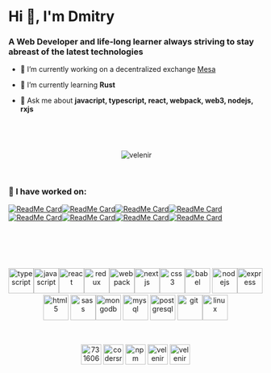 <h1 align="left">Hi 👋, I'm Dmitry</h1>
<h3 align="left">A Web Developer and life-long learner always striving to stay abreast of the latest technologies</h3>

- 🔭 I’m currently working on a decentralized exchange [Mesa](https://mesa.eth.link)

- 🌱 I’m currently learning **Rust**

- 💬 Ask me about **javacript, typescript, react, webpack, web3, nodejs, rxjs**


&nbsp;
---

<p align="center">&nbsp;<img align="center" src="https://github-readme-stats.vercel.app/api?username=velenir&show_icons=true" alt="velenir" /></p>

&nbsp;

### :hammer: I have worked on:

<p align="center">
  
[![ReadMe Card](https://github-readme-stats.vercel.app/api/pin/?username=gnosis&repo=gp-v1-web&show_owner=true)](https://github.com/gnosis/gp-v1-web)[![ReadMe Card](https://github-readme-stats.vercel.app/api/pin/?username=gnosis&repo=dex-js&show_owner=true)](https://github.com/gnosis/dex-js)[![ReadMe Card](https://github-readme-stats.vercel.app/api/pin/?username=gnosis&repo=dex-telegram&show_owner=true)](https://github.com/gnosis/dex-telegram)[![ReadMe Card](https://github-readme-stats.vercel.app/api/pin/?username=gnosis&repo=dex-subgraph&show_owner=true)](https://github.com/gnosis/dex-subgraph)[![ReadMe Card](https://github-readme-stats.vercel.app/api/pin/?username=gnosis&repo=verify-on-etherscan&show_owner=true)](https://github.com/gnosis/verify-on-etherscan)[![ReadMe Card](https://github-readme-stats.vercel.app/api/pin/?username=gnosis&repo=dx-react&show_owner=true)](https://github.com/gnosis/dx-react)[![ReadMe Card](https://github-readme-stats.vercel.app/api/pin/?username=gnosis&repo=dx-daostack&show_owner=true)](https://github.com/gnosis/dx-daostack)[![ReadMe Card](https://github-readme-stats.vercel.app/api/pin/?username=gnosis&repo=dx-contracts&show_owner=true)](https://github.com/gnosis/dx-contracts)
</p>

&nbsp;
===========

<p align="center"><a target="_blank" rel="noopener noreferrer" href="https://camo.githubusercontent.com/c3fe8e303e16bff26fa13d23b0126c557d38ad44/68747470733a2f2f64657669636f6e732e6769746875622e696f2f64657669636f6e2f64657669636f6e2e6769742f69636f6e732f747970657363726970742f747970657363726970742d6f726967696e616c2e737667" class="rich-diff-level-one"><img src="https://camo.githubusercontent.com/c3fe8e303e16bff26fa13d23b0126c557d38ad44/68747470733a2f2f64657669636f6e732e6769746875622e696f2f64657669636f6e2f64657669636f6e2e6769742f69636f6e732f747970657363726970742f747970657363726970742d6f726967696e616c2e737667" alt="typescript" data-canonical-src="https://devicons.github.io/devicon/devicon.git/icons/typescript/typescript-original.svg" style="max-width:100%;" width="50" height="50"></a><a target="_blank" rel="noopener noreferrer" href="https://camo.githubusercontent.com/14758df13e2b9c312a5b911d3bb8b7418f7a8c3c/68747470733a2f2f64657669636f6e732e6769746875622e696f2f64657669636f6e2f64657669636f6e2e6769742f69636f6e732f6a6176617363726970742f6a6176617363726970742d6f726967696e616c2e737667" class="rich-diff-level-one"><img src="https://camo.githubusercontent.com/14758df13e2b9c312a5b911d3bb8b7418f7a8c3c/68747470733a2f2f64657669636f6e732e6769746875622e696f2f64657669636f6e2f64657669636f6e2e6769742f69636f6e732f6a6176617363726970742f6a6176617363726970742d6f726967696e616c2e737667" alt="javascript" data-canonical-src="https://devicons.github.io/devicon/devicon.git/icons/javascript/javascript-original.svg" style="max-width:100%;" width="50" height="50"></a><a target="_blank" rel="noopener noreferrer" href="https://camo.githubusercontent.com/4683d18a4a9f845dd7de377a6915dcfc9739a661/68747470733a2f2f64657669636f6e732e6769746875622e696f2f64657669636f6e2f64657669636f6e2e6769742f69636f6e732f72656163742f72656163742d6f726967696e616c2d776f72646d61726b2e737667" class="rich-diff-level-one"><img src="https://camo.githubusercontent.com/4683d18a4a9f845dd7de377a6915dcfc9739a661/68747470733a2f2f64657669636f6e732e6769746875622e696f2f64657669636f6e2f64657669636f6e2e6769742f69636f6e732f72656163742f72656163742d6f726967696e616c2d776f72646d61726b2e737667" alt="react" data-canonical-src="https://devicons.github.io/devicon/devicon.git/icons/react/react-original-wordmark.svg" style="max-width:100%;" width="50" height="50"></a><a target="_blank" rel="noopener noreferrer" href="https://camo.githubusercontent.com/edcd96aac28a5420a0309f3cc307c7ee436e59e1/68747470733a2f2f64657669636f6e732e6769746875622e696f2f64657669636f6e2f64657669636f6e2e6769742f69636f6e732f72656475782f72656475782d6f726967696e616c2e737667" class="rich-diff-level-one"><img src="https://camo.githubusercontent.com/edcd96aac28a5420a0309f3cc307c7ee436e59e1/68747470733a2f2f64657669636f6e732e6769746875622e696f2f64657669636f6e2f64657669636f6e2e6769742f69636f6e732f72656475782f72656475782d6f726967696e616c2e737667" alt="redux" data-canonical-src="https://devicons.github.io/devicon/devicon.git/icons/redux/redux-original.svg" style="max-width:100%;" width="50" height="50"></a><a target="_blank" rel="noopener noreferrer" href="https://camo.githubusercontent.com/15983246cafebf65f7139e5b021da9cc4d9f50c1/68747470733a2f2f64657669636f6e732e6769746875622e696f2f64657669636f6e2f64657669636f6e2e6769742f69636f6e732f7765627061636b2f7765627061636b2d6f726967696e616c2e737667" class="rich-diff-level-one"><img src="https://camo.githubusercontent.com/15983246cafebf65f7139e5b021da9cc4d9f50c1/68747470733a2f2f64657669636f6e732e6769746875622e696f2f64657669636f6e2f64657669636f6e2e6769742f69636f6e732f7765627061636b2f7765627061636b2d6f726967696e616c2e737667" alt="webpack" data-canonical-src="https://devicons.github.io/devicon/devicon.git/icons/webpack/webpack-original.svg" style="max-width:100%;" width="50" height="50"></a><a target="_blank" rel="noopener noreferrer" href="https://camo.githubusercontent.com/8ce5c80719425134e86c1cc5f8e2616fdbb03f70/68747470733a2f2f63646e2e776f726c64766563746f726c6f676f2e636f6d2f6c6f676f732f6e6578746a732d332e737667" class="rich-diff-level-one"><img src="https://camo.githubusercontent.com/8ce5c80719425134e86c1cc5f8e2616fdbb03f70/68747470733a2f2f63646e2e776f726c64766563746f726c6f676f2e636f6d2f6c6f676f732f6e6578746a732d332e737667" alt="nextjs" data-canonical-src="https://cdn.worldvectorlogo.com/logos/nextjs-3.svg" style="max-width:100%;" width="50" height="50"></a><a target="_blank" rel="noopener noreferrer" href="https://camo.githubusercontent.com/5712bffd0347cc2744de599dc54473dc1ebbfe82/68747470733a2f2f64657669636f6e732e6769746875622e696f2f64657669636f6e2f64657669636f6e2e6769742f69636f6e732f637373332f637373332d6f726967696e616c2d776f72646d61726b2e737667" class="rich-diff-level-one"><img src="https://camo.githubusercontent.com/5712bffd0347cc2744de599dc54473dc1ebbfe82/68747470733a2f2f64657669636f6e732e6769746875622e696f2f64657669636f6e2f64657669636f6e2e6769742f69636f6e732f637373332f637373332d6f726967696e616c2d776f72646d61726b2e737667" alt="css3" data-canonical-src="https://devicons.github.io/devicon/devicon.git/icons/css3/css3-original-wordmark.svg" style="max-width:100%;" width="50" height="50"></a><a target="_blank" rel="noopener noreferrer" href="https://camo.githubusercontent.com/ce14c4d004b5e1ffc55d0699c1a6840051b1af45/68747470733a2f2f7777772e766563746f726c6f676f2e7a6f6e652f6c6f676f732f626162656c6a732f626162656c6a732d69636f6e2e737667" class="rich-diff-level-one"><img src="https://camo.githubusercontent.com/ce14c4d004b5e1ffc55d0699c1a6840051b1af45/68747470733a2f2f7777772e766563746f726c6f676f2e7a6f6e652f6c6f676f732f626162656c6a732f626162656c6a732d69636f6e2e737667" alt="babel" data-canonical-src="https://www.vectorlogo.zone/logos/babeljs/babeljs-icon.svg" style="max-width:100%;" width="50" height="50"></a>  <a target="_blank" rel="noopener noreferrer" href="https://camo.githubusercontent.com/48502e7f558cf5956a16ddc87e5ab1294e6dd6aa/68747470733a2f2f64657669636f6e732e6769746875622e696f2f64657669636f6e2f64657669636f6e2e6769742f69636f6e732f6e6f64656a732f6e6f64656a732d6f726967696e616c2d776f72646d61726b2e737667" class="rich-diff-level-one"><img src="https://camo.githubusercontent.com/48502e7f558cf5956a16ddc87e5ab1294e6dd6aa/68747470733a2f2f64657669636f6e732e6769746875622e696f2f64657669636f6e2f64657669636f6e2e6769742f69636f6e732f6e6f64656a732f6e6f64656a732d6f726967696e616c2d776f72646d61726b2e737667" alt="nodejs" data-canonical-src="https://devicons.github.io/devicon/devicon.git/icons/nodejs/nodejs-original-wordmark.svg" style="max-width:100%;" width="50" height="50"></a><a target="_blank" rel="noopener noreferrer" href="https://camo.githubusercontent.com/2227fc3556850d51046d47d57545db9623b9c615/68747470733a2f2f64657669636f6e732e6769746875622e696f2f64657669636f6e2f64657669636f6e2e6769742f69636f6e732f657870726573732f657870726573732d6f726967696e616c2d776f72646d61726b2e737667" class="rich-diff-level-one"><img src="https://camo.githubusercontent.com/2227fc3556850d51046d47d57545db9623b9c615/68747470733a2f2f64657669636f6e732e6769746875622e696f2f64657669636f6e2f64657669636f6e2e6769742f69636f6e732f657870726573732f657870726573732d6f726967696e616c2d776f72646d61726b2e737667" alt="express" data-canonical-src="https://devicons.github.io/devicon/devicon.git/icons/express/express-original-wordmark.svg" style="max-width:100%;" width="50" height="50"></a>  <a target="_blank" rel="noopener noreferrer" href="https://camo.githubusercontent.com/9599dc988280bea2ca5c44c4796f13494f9ff3f7/68747470733a2f2f64657669636f6e732e6769746875622e696f2f64657669636f6e2f64657669636f6e2e6769742f69636f6e732f68746d6c352f68746d6c352d6f726967696e616c2d776f72646d61726b2e737667" class="rich-diff-level-one"><img src="https://camo.githubusercontent.com/9599dc988280bea2ca5c44c4796f13494f9ff3f7/68747470733a2f2f64657669636f6e732e6769746875622e696f2f64657669636f6e2f64657669636f6e2e6769742f69636f6e732f68746d6c352f68746d6c352d6f726967696e616c2d776f72646d61726b2e737667" alt="html5" data-canonical-src="https://devicons.github.io/devicon/devicon.git/icons/html5/html5-original-wordmark.svg" style="max-width:100%;" width="50" height="50"></a>   <a target="_blank" rel="noopener noreferrer" href="https://camo.githubusercontent.com/b2e5188fd861a0ebfe793b413a8e9b818d57abee/68747470733a2f2f64657669636f6e732e6769746875622e696f2f64657669636f6e2f64657669636f6e2e6769742f69636f6e732f736173732f736173732d6f726967696e616c2e737667" class="rich-diff-level-one"><img src="https://camo.githubusercontent.com/b2e5188fd861a0ebfe793b413a8e9b818d57abee/68747470733a2f2f64657669636f6e732e6769746875622e696f2f64657669636f6e2f64657669636f6e2e6769742f69636f6e732f736173732f736173732d6f726967696e616c2e737667" alt="sass" data-canonical-src="https://devicons.github.io/devicon/devicon.git/icons/sass/sass-original.svg" style="max-width:100%;" width="50" height="50"></a><a target="_blank" rel="noopener noreferrer" href="https://camo.githubusercontent.com/eaac62a970d1d8e326a6137b99515071b698ee38/68747470733a2f2f64657669636f6e732e6769746875622e696f2f64657669636f6e2f64657669636f6e2e6769742f69636f6e732f6d6f6e676f64622f6d6f6e676f64622d6f726967696e616c2d776f72646d61726b2e737667" class="rich-diff-level-one"><img src="https://camo.githubusercontent.com/eaac62a970d1d8e326a6137b99515071b698ee38/68747470733a2f2f64657669636f6e732e6769746875622e696f2f64657669636f6e2f64657669636f6e2e6769742f69636f6e732f6d6f6e676f64622f6d6f6e676f64622d6f726967696e616c2d776f72646d61726b2e737667" alt="mongodb" data-canonical-src="https://devicons.github.io/devicon/devicon.git/icons/mongodb/mongodb-original-wordmark.svg" style="max-width:100%;" width="50" height="50"></a> <a target="_blank" rel="noopener noreferrer" href="https://camo.githubusercontent.com/912b3c635b0c0c198c68114f038ecc28a17728e7/68747470733a2f2f64657669636f6e732e6769746875622e696f2f64657669636f6e2f64657669636f6e2e6769742f69636f6e732f6d7973716c2f6d7973716c2d6f726967696e616c2d776f72646d61726b2e737667" class="rich-diff-level-one"><img src="https://camo.githubusercontent.com/912b3c635b0c0c198c68114f038ecc28a17728e7/68747470733a2f2f64657669636f6e732e6769746875622e696f2f64657669636f6e2f64657669636f6e2e6769742f69636f6e732f6d7973716c2f6d7973716c2d6f726967696e616c2d776f72646d61726b2e737667" alt="mysql" data-canonical-src="https://devicons.github.io/devicon/devicon.git/icons/mysql/mysql-original-wordmark.svg" style="max-width:100%;" width="50" height="50"></a>   <a target="_blank" rel="noopener noreferrer" href="https://camo.githubusercontent.com/18b40ef4ee8221e5823e7402a224e1e72fc31971/68747470733a2f2f64657669636f6e732e6769746875622e696f2f64657669636f6e2f64657669636f6e2e6769742f69636f6e732f706f737467726573716c2f706f737467726573716c2d6f726967696e616c2d776f72646d61726b2e737667" class="rich-diff-level-one"><img src="https://camo.githubusercontent.com/18b40ef4ee8221e5823e7402a224e1e72fc31971/68747470733a2f2f64657669636f6e732e6769746875622e696f2f64657669636f6e2f64657669636f6e2e6769742f69636f6e732f706f737467726573716c2f706f737467726573716c2d6f726967696e616c2d776f72646d61726b2e737667" alt="postgresql" data-canonical-src="https://devicons.github.io/devicon/devicon.git/icons/postgresql/postgresql-original-wordmark.svg" style="max-width:100%;" width="50" height="50"></a>     <a target="_blank" rel="noopener noreferrer" href="https://camo.githubusercontent.com/855436203f025325f663ef9b9c63a389dd9bbd98/68747470733a2f2f7777772e766563746f726c6f676f2e7a6f6e652f6c6f676f732f6769742d73636d2f6769742d73636d2d69636f6e2e737667" class="rich-diff-level-one"><img src="https://camo.githubusercontent.com/855436203f025325f663ef9b9c63a389dd9bbd98/68747470733a2f2f7777772e766563746f726c6f676f2e7a6f6e652f6c6f676f732f6769742d73636d2f6769742d73636d2d69636f6e2e737667" alt="git" data-canonical-src="https://www.vectorlogo.zone/logos/git-scm/git-scm-icon.svg" style="max-width:100%;" width="50" height="50"></a><a target="_blank" rel="noopener noreferrer" href="https://camo.githubusercontent.com/9db55f3871125e905941bfcf67567885e247589d/68747470733a2f2f64657669636f6e732e6769746875622e696f2f64657669636f6e2f64657669636f6e2e6769742f69636f6e732f6c696e75782f6c696e75782d6f726967696e616c2e737667" class="rich-diff-level-one"><img src="https://camo.githubusercontent.com/9db55f3871125e905941bfcf67567885e247589d/68747470733a2f2f64657669636f6e732e6769746875622e696f2f64657669636f6e2f64657669636f6e2e6769742f69636f6e732f6c696e75782f6c696e75782d6f726967696e616c2e737667" alt="linux" data-canonical-src="https://devicons.github.io/devicon/devicon.git/icons/linux/linux-original.svg" style="max-width:100%;" width="50" height="50"></a></p>



&nbsp;

<p align="center">
<a href="https://stackoverflow.com/users/story/7316062" target="blank"><img align="center" src="https://cdn.jsdelivr.net/npm/simple-icons@3.0.1/icons/stackoverflow.svg" alt="7316062" height="40" width="40" /></a>
<a href="https://profile.codersrank.io/user/velenir/info" target="blank"><img align="center" src="https://cdn.jsdelivr.net/npm/simple-icons@3.0.1/icons/codersrank.svg" alt="codersrank" height="40" width="40" /></a>
<a href="https://www.npmjs.com/~velenir" target="blank"><img align="center" src="https://cdn.jsdelivr.net/npm/simple-icons@3.0.1/icons/npm.svg" alt="npm" height="40" width="40" /></a>
<a href="https://codesandbox.io/u/Velenir" target="blank"><img align="center" src="https://cdn.jsdelivr.net/npm/simple-icons@3.0.1/icons/codesandbox.svg" alt="velenir" height="40" width="40" /></a>
<a href="https://codepen.io/velenir" target="blank"><img align="center" src="https://cdn.jsdelivr.net/npm/simple-icons@3.0.1/icons/codepen.svg" alt="velenir" height="40" width="40" /></a>
</p>
